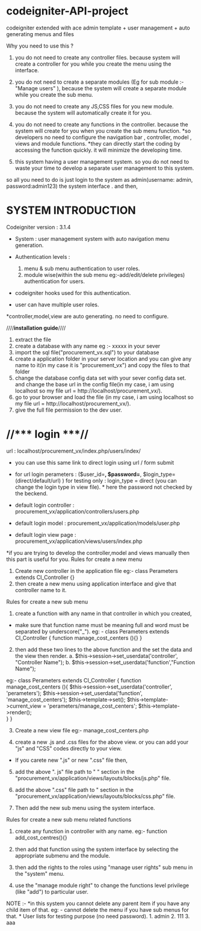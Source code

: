 # codeigniter-API-project
codeigniter extended with ace admin template + user management + auto generating menus and files


Why you need to use this ?
1.  you do not need to create any controller files. because system will create a controller for you while you create the menu using the interface.
2. you do not need to create a separate modules (Eg for sub module :- "Manage users" ), because the system will create a separate module while you create the sub menu.
3.  you do not need to create any JS,CSS files for you new module. because the system will automatically create it for you.
4.  you do not need to create any functions in the controller. because the system will create for you when you create the sub menu function.
*so developers no need to configure the navigation bar , controller, model , views and module functions.
*they can directly start the coding by accessing the function quickly. it will minimize the developing time.

5. this system having a user management system. so you do not need to waste your time to develop a  separate user management to this system.
 
so all you need to do is just login to the system as admin(username: admin, password:admin123) the system interface . and then,


SYSTEM INTRODUCTION
===================
Codeigniter version : 3.1.4
* System : user management system with auto navigation menu generation.

* Authentication levels : 
	1. menu & sub menu authentication to user roles.
	2. module wise(within the sub menu eg:-add/edit/delete privileges) authentication for users.
  
* codeigniter hooks used for this authentication.

* user can have multiple user roles.

*controller,model,view are auto generating. no need to configure.

////********installation guide********////
1.  extract the file
2.  create a database with any name eg :- xxxxx in your sever
3.  import the sql file("procurement_vx.sql") to your database
4.  create a application folder in your server location and you can give any name to it(in my case it is "procurement_vx") and copy the files to that folder
5.  change the database config data set with your sever config data set. and change the base url in the config file(in my case, i am using localhost so my file url = http://localhost/procurement_vx/).
6.  go to your browser and load the file (in my case, i am using localhost so my file url = http://localhost/procurement_vx/).
7. give the full file permission to the dev user.


//*** login ***//
=============
url : localhost/procurement_vx/index.php/users/index/
* you can use this same link to direct login using url / form submit
* for url login perameters : ($user_id=****, $password=****, $login_type=(direct/default/url) )
	for testing only : login_type = direct  (you can change the login type in view file).
			* here the password not checked by the beckend.

* default login controller : procurement_vx/application/controllers/users.php
* default login model : procurement_vx/application/models/user.php
* default login view page : procurement_vx/application/views/users/index.php


*if you are trying to develop the controller,model  and views manually then this part is useful for you.
 Rules for create a new menu
1. Create new controller in the application file 
	eg:- class Perameters extends CI_Controller {}
2. then create a new menu using application interface and give that controller name to it.

Rules for create a new sub menu
1. create a function with any name in that controller in which you created,
 * make sure that function name must be meaning full and word must be separated by underscore("_").
	eg: - class Perameters extends CI_Controller {
			function manage_cost_centers (){}
		}
2. then add these two lines to the above function and the set  the data and the view then render. 
	a.  $this->session->set_userdata('controller', "Controller Name");
	b. $this->session->set_userdata('function',"Function Name");

eg:-  class Perameters extends CI_Controller {
		function manage_cost_centers (){
			$this->session->set_userdata('controller', 'perameters');
			$this->session->set_userdata('function', 'manage_cost_centers');
			$this->template->set();
			$this->template->current_view = 'perameters/manage_cost_centers';					$this->template->render();	
		}
	  }
    
3. Create a new view file
	eg:- manage_cost_centers.php
  
4. create a new .js and .css files for the above view. or you can add your "js" and "CSS" codes directly to your view.
* If you carete new  ".js" or new  ".css" file then,

5. add the above  ". js" file path to  " <!--page related js files-->" section in the "procurement_vx/application/views/layouts/blocks/js.php"  file.

6. add the above  ".css" file path to  " <!--page related css files--> section in the "procurement_vx/application/views/layouts/blocks/css.php"  file.

7. Then add the new sub menu using the system interface.

Rules for create a new sub menu related functions
1. create any function in controller with any name.
	eg:- function add_cost_centres(){}
2. then add that function using the system interface by selecting the appropriate submenu and the module.

3. then add the rights to the roles using "manage user rights" sub menu in the "system" menu. 
4. use the "manage module right" to change the functions level privilege (like "add") to particular user.

NOTE :- 
	*in this system you cannot delete any parent item if you have any child item of that.
		eg: - cannot delete the menu if you have sub menus for that.
	* User lists for testing purpose (no need password).
		1. admin 	 	2. 111		3. aaa










